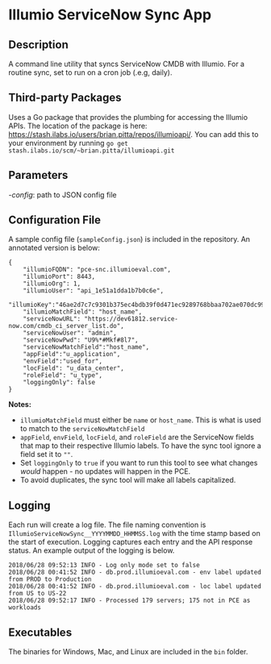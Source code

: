 # Illumio ServiceNow Sync App

## Description
A command line utility that syncs ServiceNow CMDB with Illumio. For a routine sync, set to run on a cron job (.e.g, daily).

## Third-party Packages
Uses a Go package that provides the plumbing for accessing the Illumio APIs. The location of the package is here: https://stash.ilabs.io/users/brian.pitta/repos/illumioapi/. You can add this to your environment by running `go get stash.ilabs.io/scm/~brian.pitta/illumioapi.git`

## Parameters
*_-config_*: path to JSON config file

## Configuration File
A sample config file (`sampleConfig.json`) is included in the repository. An annotated version is below:
```
{
    "illumioFQDN": "pce-snc.illumioeval.com",
    "illumioPort": 8443,
    "illumioOrg": 1,
    "illumioUser": "api_1e51a1dda1b7b0c6e",
    "illumioKey":"46ae2d7c7c9301b375ec4bdb39f0d471ec9289768bbaa702ae070dc9934a5223",
    "illumioMatchField": "host_name",
    "serviceNowURL": "https://dev61812.service-now.com/cmdb_ci_server_list.do",
    "serviceNowUser": "admin",
    "serviceNowPwd": "U9%*#Mkf#8l7",
    "serviceNowMatchField":"host_name",
    "appField":"u_application",
    "envField":"used_for",
    "locField": "u_data_center",
    "roleField": "u_type",
    "loggingOnly": false
}
 ```
**Notes:**
* `illumioMatchField` must either be `name` or `host_name`. This is what is used to match to the `serviceNowMatchField`
* `appField`, `envField`, `locField`, and `roleField` are the ServiceNow fields that map to their respective Illumio labels. To have the sync tool ignore a field set it to `""`.
* Set `loggingOnly` to `true` if you want to run this tool to see what changes *would* happen - no updates will happen in the PCE.
* To avoid duplicates, the sync tool will make all labels capitalized.

## Logging
Each run will create a log file. The file naming convention is `IllumioServiceNowSync__YYYYMMDD_HHMMSS.log` with the time stamp based on the start of execution. Logging captures each entry and the API response status. An example output of the logging is below.

```
2018/06/28 09:52:13 INFO - Log only mode set to false
2018/06/28 00:41:52 INFO - db.prod.illumioeval.com - env label updated from PROD to Production
2018/06/28 00:41:52 INFO - db.prod.illumioeval.com - loc label updated from US to US-22
2018/06/28 09:52:17 INFO - Processed 179 servers; 175 not in PCE as workloads
```

## Executables
The binaries for Windows, Mac, and Linux are included in the `bin` folder.
